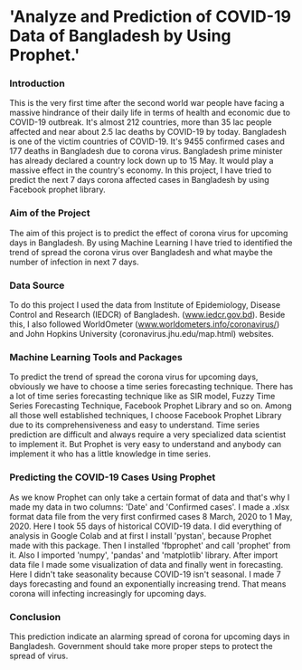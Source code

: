 # 'Analyze and Prediction of COVID-19 Data of Bangladesh by Using Prophet.'

### Introduction
This is the very first time after the second world war people have facing a massive hindrance of their daily life in terms of health and economic due to COVID-19 outbreak. It's almost 212 countries, more than 35 lac people affected and near about 2.5 lac deaths by COVID-19 by today. Bangladesh is one of the victim countries of COVID-19. It's 9455 confirmed cases and 177 deaths in Bangladesh due to corona virus. Bangladesh prime minister has already declared a country lock down up to 15 May. It would play a massive effect in the country's economy. In this project, I have tried to predict the next 7 days corona affected cases in Bangladesh by using Facebook prophet library.
### Aim of the Project
The aim of this project is to predict the effect of corona virus for upcoming days in Bangladesh. By using Machine Learning I have tried to identified the trend of spread the corona virus over Bangladesh and what maybe the number of infection in next 7 days.
### Data Source
To do this project I used the data from Institute of Epidemiology, Disease Control and Research (IEDCR) of Bangladesh. (www.iedcr.gov.bd). Beside this, I also followed WorldOmeter (www.worldometers.info/coronavirus/) and John Hopkins University (coronavirus.jhu.edu/map.html) websites.
### Machine Learning Tools and Packages
To predict the trend of spread the corona virus for upcoming days, obviously we have to choose a time series forecasting technique. There has a lot of time series forecasting technique like as SIR model, Fuzzy Time Series Forecasting Technique, Facebook Prophet Library and so on.
Among all those well established techniques, I choose Facebook Prophet Library due to its comprehensiveness and easy to understand. Time series prediction are difficult and always require a very specialized data scientist to implement it. But Prophet is very easy to understand and anybody can implement it who has a little knowledge in time series.

### Predicting the COVID-19 Cases Using Prophet
As we know Prophet can only take a certain format of data and that's why I made my data in two columns: 'Date' and 'Confirmed cases'. I made a .xlsx format data file from the very first confirmed cases 8 March, 2020 to 1 May, 2020. Here I took 55 days of historical COVID-19 data.
I did everything of analysis in Google Colab and at first I install 'pystan', because Prophet made with this package. Then I installed 'fbprophet' and call 'prophet' from it. Also I imported 'numpy', 'pandas' and 'matplotlib' library. After import data file I made some visualization of data and finally went in forecasting. Here I didn't take seasonality because COVID-19 isn't seasonal. I made 7 days forecasting and found an exponentially increasing trend. That means corona will infecting increasingly for upcoming days.
### Conclusion
This prediction indicate an alarming spread of corona for upcoming days in Bangladesh. Government should take more proper steps to protect the spread of virus.
